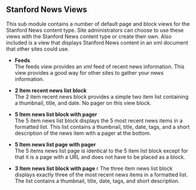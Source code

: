 Stanford News Views  
---
This sub module contains a number of default page and block views for the Stanford News content type. Site administrators can choose to use these views with the Stanford News content type or create their own. Also included is a view that displays Stanford News content in an xml document that other sites could use.

* **Feeds**   
The feeds view provides an xml feed of recent news information. This view provides a good way for other sites to gather your news information. 

* **2 Item recent news list block**   
The 2 item recent news block provides a simple two item list containing a thumbnail, title, and date. No pager on this view block.

* **5 Item news list block with pager**   
The 5 item news list block displays the 5 most recent news items in a formatted list. This list contains a thumbnail, title, date, tags, and a short description of the news item with a pager at the bottom. 

* **5 Item news list page with pager**   
The 5 items news list page is identical to the 5 item list block except for that it is a page with a URL and does not have to be placed as a block.

* **3 Item news list block with page**   r
The three item news list block displays exactly three of the most recent news items in a formatted list. The list contains a thumbnail, title, date, tags, and short description. 

